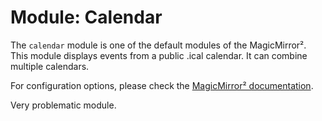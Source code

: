 # Module: Calendar

The `calendar` module is one of the default modules of the MagicMirror².
This module displays events from a public .ical calendar. It can combine multiple calendars.

For configuration options, please check the [MagicMirror² documentation](https://docs.magicmirror.builders/modules/calendar.html).

Very problematic module.
